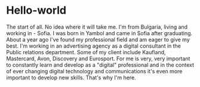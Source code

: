 # Hello-world
The start of all. No idea where it will take me. 
I'm from Bulgaria, living and working in - Sofia. 
I was born in Yambol and came in Sofia after graduating. About a year ago I've found my professional field and am eager to give my best. I'm working in an advertising agency as a digital consultant in the Public relations department. Some of my client include Kaufland, Mastercard, Avon, Discovery and Eurosport. 
For me is very, very important to constantly learn and develop as a "digital" professional and in the context of ever changing digital technology and communications it's even more important to develop new skills. That's why I'm here.
